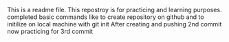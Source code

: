This is a readme file. This repostroy is for practicing and learning purposes.
completed basic commands like to create repository on github and to initilize on local machine with git init
After creating and pushing 2nd commit now practicing for 3rd commit